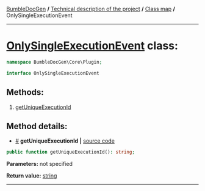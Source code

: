 <!-- {% raw %} -->
<embed> <a href="/docs/readme.md">BumbleDocGen</a> <b>/</b> <a href="/docs/tech/readme.md">Technical description of the project</a> <b>/</b> <a href="/docs/tech/map.md">Class map</a> <b>/</b> OnlySingleExecutionEvent<hr> </embed>

<h1>
    <a href="https://github.com/bumble-tech/bumble-doc-gen/blob/master/src/Core/Plugin/OnlySingleExecutionEvent.php#L7">OnlySingleExecutionEvent</a> class:
</h1>





```php
namespace BumbleDocGen\Core\Plugin;

interface OnlySingleExecutionEvent
```









<h2>Methods:</h2>

<ol>
<li>
    <a href="#mgetuniqueexecutionid">getUniqueExecutionId</a>
    </li>
</ol>







<h2>Method details:</h2>

<div class='method_description-block'>

<ul>
<li><a name="mgetuniqueexecutionid" href="#mgetuniqueexecutionid">#</a>
 <b>getUniqueExecutionId</b>
    <b>|</b> <a href="https://github.com/bumble-tech/bumble-doc-gen/blob/master/src/Core/Plugin/OnlySingleExecutionEvent.php#L9">source code</a></li>
</ul>

```php
public function getUniqueExecutionId(): string;
```



<b>Parameters:</b> not specified

<b>Return value:</b> <a href='https://www.php.net/manual/en/language.types.string.php'>string</a>


</div>
<hr>

<!-- {% endraw %} -->